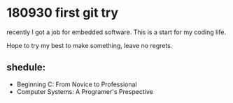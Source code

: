# 180930 first git try

recently I got a job for embedded software. This is a start for my coding life.

Hope to try my best to make something, leave no regrets.

## shedule:

- Beginning C: From Novice to Professional
- Computer Systems: A Programer's Prespective
